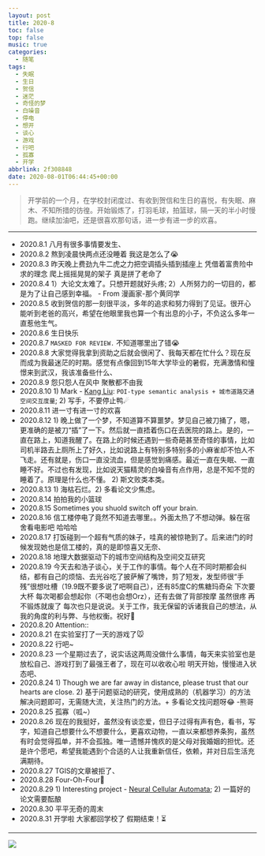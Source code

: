 ```yaml
---
layout: post
title: 2020-8
toc: false
top: false
music: true
categories:
  - 随笔
tags:
  - 失眠
  - 生日
  - 贺信
  - 迷茫
  - 奇怪的梦
  - 白噪音
  - 停电
  - 想开
  - 谈心
  - 游戏
  - 行吧
  - 孤寡
  - 开学
abbrlink: 2f308848
date: 2020-08-01T06:44:45+00:00
---
```


> 开学前的一个月，在学校封闭度过、有收到贺信和生日的喜悦，有失眠、麻木、不知所措的彷徨。开始锻炼了，打羽毛球，拍篮球，隔一天的半小时慢跑。继续加油吧，还是很喜欢那句话，进一步有进一步的欢喜。

<!--more-->

<meting-js
	name="下雨天"
	artist="与少年他,芝麻Mochi"
	url="https://cdn.jsdelivr.net/gh/xunhs-hosts/media@master/%E4%B8%8B%E9%9B%A8%E5%A4%A9-6b4bc9-Ag.mp3" >
</meting-js>

---

- 2020.8.1 八月有很多事情要发生、
- 2020.8.2 熬到凌晨快两点还没睡着 我这是怎么了😭
- 2020.8.3 昨天晚上费劲九牛二虎之力把空调插头插到插座上 凭借着富贵险中求的理念 爬上摇摇晃晃的架子 真是拼了老命了
- 2020.8.4 1）大论文太难了。只想开题就好头疼; 2）人所努力的一切目的，都是为了让自己感到幸福。 ​​​​- From 漫画家-那个黄同学
- 2020.8.5 收到贺信的那一刻很平淡，多年的追求和努力得到了见证。很开心能听到老爸的高兴，希望在他眼里我也算一个有出息的小子，不负这么多年一直惹他生气。
- 2020.8.6 生日快乐
- 2020.8.7 `MASKED FOR REVIEW.` 不知道哪里出了错😭
- 2020.8.8 大家觉得我拿到资助之后就会很闲了、我每天都在忙什么？现在反而成为我最迷茫的时期。感觉有点像回到15年大学毕业的暑假，充满激情和憧憬来到武汉，我该准备些什么、
- 2020.8.9 怨只怨人在风中 聚散都不由我
- 2020.8.10 1) Mark - [Kang Liu](http://hpcc.siat.ac.cn/homepage/kangliu.html): `POI-type semantic analysis + 城市道路交通空间交互度量`; 2) 写手，不要停止鸭☄
- 2020.8.11 进一寸有进一寸的欢喜
- 2020.8.12 1) 晚上做了一个梦，不知道算不算噩梦。梦见自己被刀捅了，嗯，更准确的是被刀“插”了一下。然后就一直捂着伤口在去医院的路上。是的，一直在路上，知道我醒了。在路上的时候还遇到一些奇葩甚至奇怪的事情，比如司机半路去上厕所上了好久，比如说路上有特别多特别多的小麻雀却不怕人不飞走。还有就是，伤口一直没流血，但是感觉到痛感。最近一直在失眠、一直睡不好。不过也有发现，比如说天猫精灵的白噪音有点作用，总是不知不觉的睡着了。原理是什么也不懂。 2) 斯文败类本类。
- 2020.8.13 1) 海枯石烂。2) 多看论文少焦虑。
- 2020.8.14 拍拍我的小篮球
- 2020.8.15 Sometimes you shuold switch off your brain.
- 2020.8.16 信工楼停电了竟然不知道去哪里。。外面太热了不想动弹。躲在宿舍看电影吧 哈哈哈
- 2020.8.17 打饭碰到一个超有气质的妹子，哇真的被惊艳到了。后来进门的时候发现她也是信工楼的，真的是即惊喜又无奈、
- 2020.8.18 地理大数据驱动下的城市空间结构及空间交互研究
- 2020.8.19 今天去和浩子谈心，关于工作的事情。每个人在不同时期都会纠结，都有自己的烦恼、去光谷吃了披萨解了嘴馋，剪了短发，发型师很“手残”很想吐槽（19.9既不要多说了吧啊自己），还有85度C的焦糖玛奇朵 下次要大杯 每次喝都会想起你（不喝也会想Orz），还有去做了背部按摩 虽然很疼 再不锻炼就废了 每次也只是说说。关于工作，我无保留的诉诸我自己的想法，从我的角度的利与弊、与他权衡。祝好🌻
- 2020.8.20 Attention::
- 2020.8.21 在实验室打了一天的游戏了🐭
- 2020.8.22 行吧~
- 2020.8.23 一个星期过去了，说实话这两周没做什么事情，每天来实验室也是放松自己、游戏打到了最强王者了，现在可以收收心啦 明天开始，慢慢进入状态吧、
- 2020.8.24 1) Though we are far away in distance, please trust that our hearts are close. 2) 基于问题驱动的研究，使用成熟的（机器学习）的方法解决问题即可，无需随大流，关注热门的方法。+ 多看论文找问题呀😂 -熊哥
- 2020.8.25 孤寡（呱~）
- 2020.8.26 现在的我挺好，虽然没有谈恋爱，但日子过得有声有色，看书，写字，知道自己想要什么不想要什么，更喜欢动物，一直以来都想养条狗，虽然有时会觉得孤单，并不会孤独。唯一遗憾并愧疚的是父母对我婚姻的担忧。还是许个愿吧，希望我能遇到个合适的人让我重新信任，依赖，并对日后生活充满期待。
- 2020.8.27 TGIS的文章被拒了、
- 2020.8.28 Four-Oh-Four🌝
- 2020.8.29 1) Interesting project - [Neural Cellular Automata](https://distill.pub/2020/selforg/mnist/); 2) 一篇好的论文需要酝酿
- 2020.8.30 平平无奇的周末
- 2020.8.31 开学啦 大家都回学校了 假期结束！⏳


***



<!-- 插入图片 -->

![](https://cdn.jsdelivr.net/gh/xunhs/image_host/images/2020/8/s-well-0P28Nuq7s-Y-unsplash.jpg)